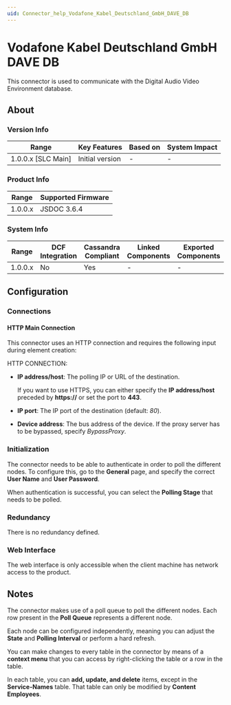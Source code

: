```yaml
---
uid: Connector_help_Vodafone_Kabel_Deutschland_GmbH_DAVE_DB
---
```


# Vodafone Kabel Deutschland GmbH DAVE DB

This connector is used to communicate with the Digital Audio Video Environment database.

## About

### Version Info

| Range                | Key Features     | Based on     | System Impact     |
|----------------------|------------------|--------------|-------------------|
| 1.0.0.x [SLC Main]   | Initial version  | -            | -                 |

### Product Info

| Range     | Supported Firmware     |
|-----------|------------------------|
| 1.0.0.x   | JSDOC 3.6.4            |

### System Info

| Range     | DCF Integration     | Cassandra Compliant     | Linked Components     | Exported Components     |
|-----------|---------------------|-------------------------|-----------------------|-------------------------|
| 1.0.0.x   | No                  | Yes                     | -                     | -                       |

## Configuration

### Connections

#### HTTP Main Connection

This connector uses an HTTP connection and requires the following input during element creation:

HTTP CONNECTION:

- **IP address/host**: The polling IP or URL of the destination.

  If you want to use HTTPS, you can either specify the **IP address/host** preceded by **https://** or set the port to **443**.

- **IP port**: The IP port of the destination (default: *80*).
- **Device address**: The bus address of the device. If the proxy server has to be bypassed, specify *BypassProxy*.

### Initialization

The connector needs to be able to authenticate in order to poll the different nodes. To configure this, go to the **General** page, and specify the correct **User Name** and **User Password**.

When authentication is successful, you can select the **Polling Stage** that needs to be polled.

### Redundancy

There is no redundancy defined.

### Web Interface

The web interface is only accessible when the client machine has network access to the product.

## Notes

The connector makes use of a poll queue to poll the different nodes. Each row present in the **Poll Queue** represents a different node.

Each node can be configured independently, meaning you can adjust the **State** and **Polling Interval** or perform a hard refresh.

You can make changes to every table in the connector by means of a **context menu** that you can access by right-clicking the table or a row in the table.

In each table, you can **add, update, and delete** items, except in the **Service-Names** table. That table can only be modified by **Content Employees**.
